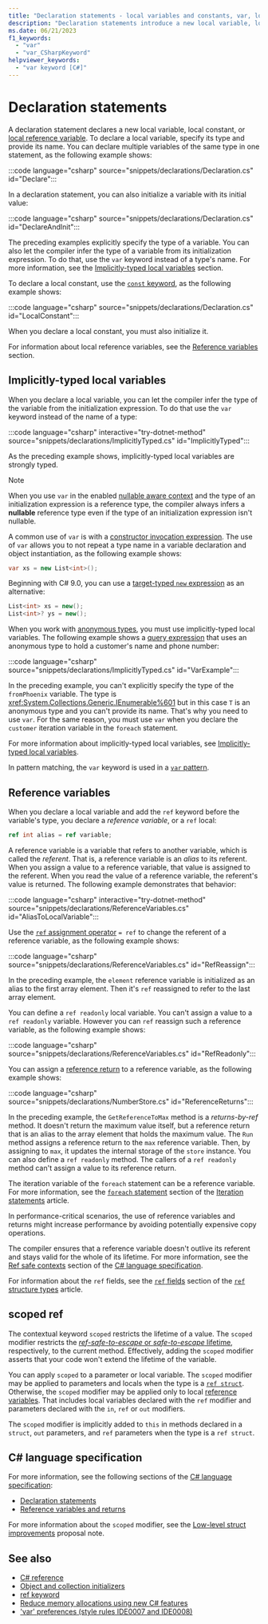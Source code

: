 ```yaml
---
title: "Declaration statements - local variables and constants, var, local reference variables (ref locals)"
description: "Declaration statements introduce a new local variable, local constant, or local reference variable (ref local). Local variables can be explicitly or implicitly typed. A declaration statement can also include initialization of a variable's value."
ms.date: 06/21/2023
f1_keywords: 
  - "var"
  - "var_CSharpKeyword"
helpviewer_keywords: 
  - "var keyword [C#]"
---
```

# Declaration statements

A declaration statement declares a new local variable, local constant, or [local reference variable](#reference-variables). To declare a local variable, specify its type and provide its name. You can declare multiple variables of the same type in one statement, as the following example shows:

:::code language="csharp" source="snippets/declarations/Declaration.cs" id="Declare":::

In a declaration statement, you can also initialize a variable with its initial value:

:::code language="csharp" source="snippets/declarations/Declaration.cs" id="DeclareAndInit":::

The preceding examples explicitly specify the type of a variable. You can also let the compiler infer the type of a variable from its initialization expression. To do that, use the `var` keyword instead of a type's name. For more information, see the [Implicitly-typed local variables](#implicitly-typed-local-variables) section.

To declare a local constant, use the [`const` keyword](../keywords/const.md), as the following example shows:

:::code language="csharp" source="snippets/declarations/Declaration.cs" id="LocalConstant":::

When you declare a local constant, you must also initialize it.

For information about local reference variables, see the [Reference variables](#reference-variables) section.

## Implicitly-typed local variables

When you declare a local variable, you can let the compiler infer the type of the variable from the initialization expression. To do that use the `var` keyword instead of the name of a type:

:::code language="csharp" interactive="try-dotnet-method" source="snippets/declarations/ImplicitlyTyped.cs" id="ImplicitlyTyped":::

As the preceding example shows, implicitly-typed local variables are strongly typed.

> [!NOTE]
> When you use `var` in the enabled [nullable aware context](../builtin-types/nullable-reference-types.md) and the type of an initialization expression is a reference type, the compiler always infers a **nullable** reference type even if the type of an initialization expression isn't nullable.

A common use of `var` is with a [constructor invocation expression](../operators/new-operator.md#constructor-invocation). The use of `var` allows you to not repeat a type name in a variable declaration and object instantiation, as the following example shows:

```csharp
var xs = new List<int>();
```

Beginning with C# 9.0, you can use a [target-typed `new` expression](../operators/new-operator.md#target-typed-new) as an alternative:

```csharp
List<int> xs = new();
List<int>? ys = new();
```

When you work with [anonymous types](../../fundamentals/types/anonymous-types.md), you must use implicitly-typed local variables. The following example shows a [query expression](../keywords/query-keywords.md) that uses an anonymous type to hold a customer's name and phone number:

:::code language="csharp" source="snippets/declarations/ImplicitlyTyped.cs" id="VarExample":::

In the preceding example, you can't explicitly specify the type of the `fromPhoenix` variable. The type is <xref:System.Collections.Generic.IEnumerable%601> but in this case `T` is an anonymous type and you can't provide its name. That's why you need to use `var`. For the same reason, you must use `var` when you declare the `customer` iteration variable in the `foreach` statement.

For more information about implicitly-typed local variables, see [Implicitly-typed local variables](../../programming-guide/classes-and-structs/implicitly-typed-local-variables.md).

In pattern matching, the `var` keyword is used in a [`var` pattern](../operators/patterns.md#var-pattern).

## Reference variables

When you declare a local variable and add the `ref` keyword before the variable's type, you declare a *reference variable*, or a `ref` local:

```csharp
ref int alias = ref variable;
```

A reference variable is a variable that refers to another variable, which is called the *referent*. That is, a reference variable is an *alias* to its referent. When you assign a value to a reference variable, that value is assigned to the referent. When you read the value of a reference variable, the referent's value is returned. The following example demonstrates that behavior:

:::code language="csharp" interactive="try-dotnet-method" source="snippets/declarations/ReferenceVariables.cs" id="AliasToLocalVariable":::

Use the [`ref` assignment operator](../operators/assignment-operator.md#ref-assignment) `= ref` to change the referent of a reference variable, as the following example shows:

:::code language="csharp" source="snippets/declarations/ReferenceVariables.cs" id="RefReassign":::

In the preceding example, the `element` reference variable is initialized as an alias to the first array element. Then it's `ref` reassigned to refer to the last array element.

You can define a `ref readonly` local variable. You can't assign a value to a `ref readonly` variable. However you can `ref` reassign such a reference variable, as the following example shows:

:::code language="csharp" source="snippets/declarations/ReferenceVariables.cs" id="RefReadonly":::

You can assign a [reference return](jump-statements.md#ref-returns) to a reference variable, as the following example shows:

:::code language="csharp" source="snippets/declarations/NumberStore.cs" id="ReferenceReturns":::

In the preceding example, the `GetReferenceToMax` method is a *returns-by-ref* method. It doesn't return the maximum value itself, but a reference return that is an alias to the array element that holds the maximum value. The `Run` method assigns a reference return to the `max` reference variable. Then, by assigning to `max`, it updates the internal storage of the `store` instance. You can also define a `ref readonly` method. The callers of a `ref readonly` method can't assign a value to its reference return.

The iteration variable of the `foreach` statement can be a reference variable. For more information, see the [`foreach` statement](iteration-statements.md#the-foreach-statement) section of the [Iteration statements](iteration-statements.md) article.

In performance-critical scenarios, the use of reference variables and returns might increase performance by avoiding potentially expensive copy operations.

The compiler ensures that a reference variable doesn't outlive its referent and stays valid for the whole of its lifetime. For more information, see the [Ref safe contexts](~/_csharpstandard/standard/variables.md#972-ref-safe-contexts) section of the [C# language specification](~/_csharpstandard/standard/README.md).

For information about the `ref` fields, see the [`ref` fields](../builtin-types/ref-struct.md#ref-fields) section of the [`ref` structure types](../builtin-types/ref-struct.md) article.

## scoped ref

The contextual keyword `scoped` restricts the lifetime of a value. The `scoped` modifier restricts the [*ref-safe-to-escape* or *safe-to-escape* lifetime](../keywords/method-parameters.md#safe-context-of-references-and-values), respectively, to the current method. Effectively, adding the `scoped` modifier asserts that your code won't extend the lifetime of the variable.

You can apply `scoped` to a parameter or local variable. The `scoped` modifier may be applied to parameters and locals when the type is a [`ref struct`](../builtin-types/ref-struct.md). Otherwise, the `scoped` modifier may be applied only to local [reference variables](#reference-variables). That includes local variables declared with the `ref` modifier and parameters declared with the `in`, `ref` or `out` modifiers.

The `scoped` modifier is implicitly added to `this` in methods declared in a `struct`, `out` parameters, and `ref` parameters when the type is a `ref struct`.

## C# language specification

For more information, see the following sections of the [C# language specification](~/_csharpstandard/standard/README.md):

- [Declaration statements](~/_csharpstandard/standard/statements.md#136-declaration-statements)
- [Reference variables and returns](~/_csharpstandard/standard/variables.md#97-reference-variables-and-returns)

For more information about the `scoped` modifier, see the [Low-level struct improvements](~/_csharplang/proposals/csharp-11.0/low-level-struct-improvements.md) proposal note.

## See also

- [C# reference](../index.md)
- [Object and collection initializers](../../programming-guide/classes-and-structs/object-and-collection-initializers.md)
- [ref keyword](../keywords/ref.md)
- [Reduce memory allocations using new C# features](../../advanced-topics/performance/index.md)
- ['var' preferences (style rules IDE0007 and IDE0008)](../../../fundamentals/code-analysis/style-rules/ide0007-ide0008.md)
